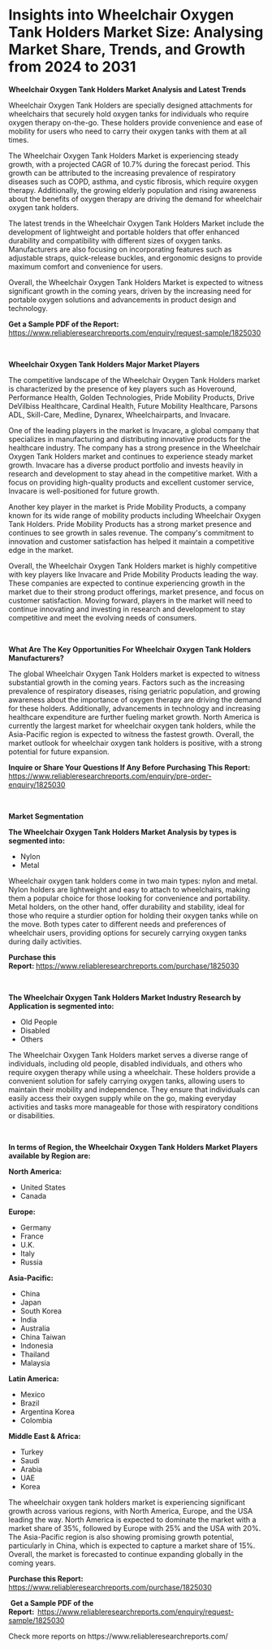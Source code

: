 <p><h1>Insights into Wheelchair Oxygen Tank Holders Market Size: Analysing Market Share, Trends, and Growth from 2024 to 2031</h1></p><p><strong>Wheelchair Oxygen Tank Holders Market Analysis and Latest Trends</strong></p>
<p><p>Wheelchair Oxygen Tank Holders are specially designed attachments for wheelchairs that securely hold oxygen tanks for individuals who require oxygen therapy on-the-go. These holders provide convenience and ease of mobility for users who need to carry their oxygen tanks with them at all times.</p><p>The Wheelchair Oxygen Tank Holders Market is experiencing steady growth, with a projected CAGR of 10.7% during the forecast period. This growth can be attributed to the increasing prevalence of respiratory diseases such as COPD, asthma, and cystic fibrosis, which require oxygen therapy. Additionally, the growing elderly population and rising awareness about the benefits of oxygen therapy are driving the demand for wheelchair oxygen tank holders.</p><p>The latest trends in the Wheelchair Oxygen Tank Holders Market include the development of lightweight and portable holders that offer enhanced durability and compatibility with different sizes of oxygen tanks. Manufacturers are also focusing on incorporating features such as adjustable straps, quick-release buckles, and ergonomic designs to provide maximum comfort and convenience for users.</p><p>Overall, the Wheelchair Oxygen Tank Holders Market is expected to witness significant growth in the coming years, driven by the increasing need for portable oxygen solutions and advancements in product design and technology.</p></p>
<p><strong>Get a Sample PDF of the Report:&nbsp;</strong> <a href="https://www.reliableresearchreports.com/enquiry/request-sample/1825030">https://www.reliableresearchreports.com/enquiry/request-sample/1825030</a></p>
<p>&nbsp;</p>
<p><strong>Wheelchair Oxygen Tank Holders Major Market Players</strong></p>
<p><p>The competitive landscape of the Wheelchair Oxygen Tank Holders market is characterized by the presence of key players such as Hoveround, Performance Health, Golden Technologies, Pride Mobility Products, Drive DeVilbiss Healthcare, Cardinal Health, Future Mobility Healthcare, Parsons ADL, Skill-Care, Medline, Dynarex, Wheelchairparts, and Invacare.</p><p>One of the leading players in the market is Invacare, a global company that specializes in manufacturing and distributing innovative products for the healthcare industry. The company has a strong presence in the Wheelchair Oxygen Tank Holders market and continues to experience steady market growth. Invacare has a diverse product portfolio and invests heavily in research and development to stay ahead in the competitive market. With a focus on providing high-quality products and excellent customer service, Invacare is well-positioned for future growth.</p><p>Another key player in the market is Pride Mobility Products, a company known for its wide range of mobility products including Wheelchair Oxygen Tank Holders. Pride Mobility Products has a strong market presence and continues to see growth in sales revenue. The company's commitment to innovation and customer satisfaction has helped it maintain a competitive edge in the market.</p><p>Overall, the Wheelchair Oxygen Tank Holders market is highly competitive with key players like Invacare and Pride Mobility Products leading the way. These companies are expected to continue experiencing growth in the market due to their strong product offerings, market presence, and focus on customer satisfaction. Moving forward, players in the market will need to continue innovating and investing in research and development to stay competitive and meet the evolving needs of consumers.</p></p>
<p>&nbsp;</p>
<p><strong>What Are The Key Opportunities For Wheelchair Oxygen Tank Holders Manufacturers?</strong></p>
<p><p>The global Wheelchair Oxygen Tank Holders market is expected to witness substantial growth in the coming years. Factors such as the increasing prevalence of respiratory diseases, rising geriatric population, and growing awareness about the importance of oxygen therapy are driving the demand for these holders. Additionally, advancements in technology and increasing healthcare expenditure are further fueling market growth. North America is currently the largest market for wheelchair oxygen tank holders, while the Asia-Pacific region is expected to witness the fastest growth. Overall, the market outlook for wheelchair oxygen tank holders is positive, with a strong potential for future expansion.</p></p>
<p><strong>Inquire or Share Your Questions If Any Before Purchasing This Report:</strong> <a href="https://www.reliableresearchreports.com/enquiry/pre-order-enquiry/1825030">https://www.reliableresearchreports.com/enquiry/pre-order-enquiry/1825030</a></p>
<p>&nbsp;</p>
<p><strong>Market Segmentation</strong></p>
<p><strong>The Wheelchair Oxygen Tank Holders Market Analysis by types is segmented into:</strong></p>
<p><ul><li>Nylon</li><li>Metal</li></ul></p>
<p><p>Wheelchair oxygen tank holders come in two main types: nylon and metal. Nylon holders are lightweight and easy to attach to wheelchairs, making them a popular choice for those looking for convenience and portability. Metal holders, on the other hand, offer durability and stability, ideal for those who require a sturdier option for holding their oxygen tanks while on the move. Both types cater to different needs and preferences of wheelchair users, providing options for securely carrying oxygen tanks during daily activities.</p></p>
<p><strong>Purchase this Report:&nbsp;</strong><a href="https://www.reliableresearchreports.com/purchase/1825030">https://www.reliableresearchreports.com/purchase/1825030</a></p>
<p>&nbsp;</p>
<p><strong>The Wheelchair Oxygen Tank Holders Market Industry Research by Application is segmented into:</strong></p>
<p><ul><li>Old People</li><li>Disabled</li><li>Others</li></ul></p>
<p><p>The Wheelchair Oxygen Tank Holders market serves a diverse range of individuals, including old people, disabled individuals, and others who require oxygen therapy while using a wheelchair. These holders provide a convenient solution for safely carrying oxygen tanks, allowing users to maintain their mobility and independence. They ensure that individuals can easily access their oxygen supply while on the go, making everyday activities and tasks more manageable for those with respiratory conditions or disabilities.</p></p>
<p>&nbsp;</p>
<p><strong>In terms of Region, the Wheelchair Oxygen Tank Holders Market Players available by Region are:</strong></p>
<p>
    <p> <strong> North America: </strong>
        <ul>
            <li>United States</li>
            <li>Canada</li>
        </ul>
        </p> 
    <p> <strong> Europe: </strong>
        <ul>
            <li>Germany</li>
            <li>France</li>
            <li>U.K.</li>
            <li>Italy</li>
            <li>Russia</li>
        </ul>
        </p> 
    <p> <strong> Asia-Pacific: </strong>
        <ul>
            <li>China</li>
            <li>Japan</li>
            <li>South Korea</li>
            <li>India</li>
            <li>Australia</li>
            <li>China Taiwan</li>
            <li>Indonesia</li>
            <li>Thailand</li>
            <li>Malaysia</li>
        </ul>
        </p> 
    <p> <strong> Latin America: </strong>
        <ul>
            <li>Mexico</li>
            <li>Brazil</li>
            <li>Argentina Korea</li>
            <li>Colombia</li>
        </ul>
        </p> 
    <p> <strong> Middle East & Africa: </strong>
        <ul>
            <li>Turkey</li>
            <li>Saudi</li>
            <li>Arabia</li>
            <li>UAE</li>
            <li>Korea</li>
        </ul>
    </p>
    </p>
<p><p>The wheelchair oxygen tank holders market is experiencing significant growth across various regions, with North America, Europe, and the USA leading the way. North America is expected to dominate the market with a market share of 35%, followed by Europe with 25% and the USA with 20%. The Asia-Pacific region is also showing promising growth potential, particularly in China, which is expected to capture a market share of 15%. Overall, the market is forecasted to continue expanding globally in the coming years.</p></p>
<p><strong>Purchase this Report: </strong><a href="https://www.reliableresearchreports.com/purchase/1825030">https://www.reliableresearchreports.com/purchase/1825030</a></p>
<p>&nbsp;<strong>Get a Sample PDF of the Report:&nbsp;&nbsp;</strong><a href="https://www.reliableresearchreports.com/enquiry/request-sample/1825030">https://www.reliableresearchreports.com/enquiry/request-sample/1825030</a></p>
<p><strong></strong></p>
<p>Check more reports on https://www.reliableresearchreports.com/</p>